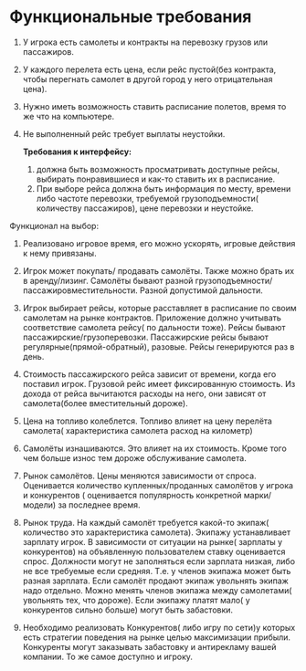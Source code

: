 # Функциональные требования

1. У игрока есть самолеты и контракты на перевозку грузов или пассажиров. 

2. У каждого перелета есть цена, если рейс пустой(без контракта, чтобы перегнать самолет в другой город у него отрицательная цена). 

3. Нужно иметь возможность ставить расписание полетов, время то же что на компьютере. 

4. Не выполненный рейс требует выплаты неустойки.

   **Требования к интерфейсу:**

   1.  должна быть возможность просматривать доступные рейсы, выбирать понравившиеся и как-то ставить их в расписание. 
   2.  При выборе рейса должна быть информация по месту, времени либо частоте перевозки, требуемой грузоподъемности( количеству пассажиров), цене перевозки и неустойке.

Функционал на выбор:

1. Реализовано игровое время, его можно ускорять, игровые действия к нему привязаны.

2. Игрок может покупать/ продавать самолёты. Также можно брать их в аренду/лизинг. Самолёты бывают разной грузоподъемности/пассажировместительности. Разной допустимой дальности.

3. Игрок выбирает рейсы, которые расставляет в расписание по своим самолетам на рынке контрактов. Приложение должно учитывать соответствие самолета рейсу( по дальности тоже). Рейсы бывают пассажирские/грузоперевозки. Пассажирские рейсы бывают регулярные(прямой-обратный), разовые. Рейсы генерируются раз в день.

4. Стоимость пассажирского рейса зависит от времени, когда его поставил игрок. Грузовой рейс имеет фиксированную стоимость. Из дохода от рейса вычитаются расходы на него, они зависят от самолета(более вместительный дороже).

5. Цена на топливо колеблется. Топливо влияет на цену перелёта самолета( характеристика самолета расход на километр)

6. Самолёты изнашиваются. Это влияет на их стоимость. Кроме того чем больше износ тем дороже обслуживание самолета.

7. Рынок самолётов. Цены меняются зависимости от спроса. Оценивается количество купленных/проданных самолётов у игрока и конкурентов ( оценивается популярность конкретной марки/модели) за последнее время.

8. Рынок труда. На каждый самолёт требуется какой-то экипаж( количество это характеристика самолета). Экипажу устанавливает зарплату игрок. В зависимости от ситуации на рынке( зарплаты у конкурентов) на объявленную пользователем ставку оценивается спрос. Должности могут не заполняться если зарплата низкая, либо не все требуемые если средняя. Т.е. у членов экипажа может быть разная зарплата. Если самолёт продают экипаж увольнять экипаж надо отдельно. Можно менять членов экипажа между самолетами( увольнять тех, что дороже). Если экипажу платят мало( у конкурентов сильно больше) могут быть забастовки.

9. Необходимо реализовать Конкурентов( либо игру по сети)у которых есть стратегии поведения на рынке целью максимизации прибыли. Конкуренты могут заказывать забастовку и антирекламу вашей компании. То же самое доступно и игроку.
